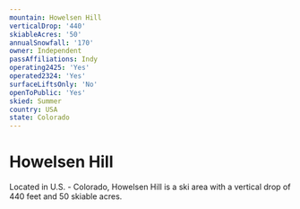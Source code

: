 ```yaml
---
mountain: Howelsen Hill
verticalDrop: '440'
skiableAcres: '50'
annualSnowfall: '170'
owner: Independent
passAffiliations: Indy
operating2425: 'Yes'
operated2324: 'Yes'
surfaceLiftsOnly: 'No'
openToPublic: 'Yes'
skied: Summer
country: USA
state: Colorado
---
```


# Howelsen Hill

Located in U.S. - Colorado, Howelsen Hill is a ski area with a vertical drop of 440 feet and 50 skiable acres.
